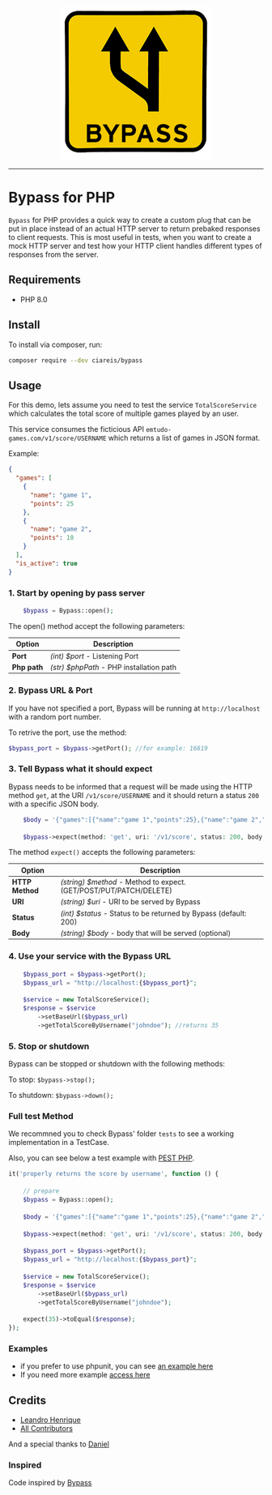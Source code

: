 <div align="center">
	<p><img  src="docs/img/logo.png" alt="PowerGrid Logo"></p>
</div>

------
 
 
 # Bypass for PHP

`Bypass` for PHP provides a quick way to create a custom plug that can be put in place instead of an actual HTTP server to return prebaked responses to client requests. This is most useful in tests, when you want to create a mock HTTP server and test how your HTTP client handles different types of responses from the server.

## Requirements

- PHP 8.0

## Install

To install via composer, run:

```bash
composer require --dev ciareis/bypass
```

## Usage

For this demo, lets assume you need to test the service `TotalScoreService` which calculates the total score of multiple games played by an user.

This service consumes the ficticious API `emtudo-games.com/v1/score/USERNAME` which returns a list of games in JSON format.

Example:

```json
{
  "games": [
    {
      "name": "game 1",
      "points": 25
    },
    {
      "name": "game 2",
      "points": 10
    }
  ],
  "is_active": true
}
```

### 1. Start by opening by pass server

```php
    $bypass = Bypass::open();
```

The open() method accept the following parameters:

| Option | Description
|----|----|
|**Port**| *(int) $port* - Listening Port |
|**Php path**| *(str) $phpPath* - PHP installation path |

### 2. Bypass URL & Port

If you have not specified a port, Bypass will be running at `http://localhost` with a random port number.

To retrive the port, use the method:

 ```php
 $bypass_port = $bypass->getPort(); //for example: 16819
 ````

### 3. Tell Bypass what it should expect

Bypass needs to be informed that a request will be made using the HTTP method `get`, at the URI `/v1/score/USERNAME` and it should return a status `200` with a specific JSON body.

```php
    $body = '{"games":[{"name":"game 1","points":25},{"name":"game 2","points":10}],"is_active":true}';
    
    $bypass->expect(method: 'get', uri: '/v1/score', status: 200, body: $body);
```

The method `expect()` accepts the following parameters:

| Option | Description
|----|----|
|**HTTP Method**| *(string) $method* - Method to expect. (GET/POST/PUT/PATCH/DELETE) |
|**URI**| *(string) $uri* - URI to be served by Bypass |
|**Status**| *(int) $status* - Status to be returned by Bypass (default: 200)|
|**Body**|  *(string) $body*  - body that will be served (optional)|

### 4. Use your service with the Bypass URL

```php
    $bypass_port = $bypass->getPort();
    $bypass_url = "http://localhost:{$bypass_port}";
    
    $service = new TotalScoreService();
    $response = $service
        ->setBaseUrl($bypass_url)
        ->getTotalScoreByUsername("johndoe"); //returns 35
```

### 5. Stop or shutdown

Bypass can be stopped or shutdown with the following methods:

To stop:
`$bypass->stop();`

To shutdown:
`$bypass->down();`

### Full test Method

We recommned you to check Bypass' folder `tests` to see a working implementation in a TestCase.

Also, you can see below a test example with [PEST PHP](https://pestphp.com).

```php
it('properly returns the score by username', function () {
  
    // prepare
    $bypass = Bypass::open();

    $body = '{"games":[{"name":"game 1","points":25},{"name":"game 2","points":10}],"is_active":true}';
    
    $bypass->expect(method: 'get', uri: '/v1/score', status: 200, body: $body);

    $bypass_port = $bypass->getPort();
    $bypass_url = "http://localhost:{$bypass_port}";
    
    $service = new TotalScoreService();
    $response = $service
        ->setBaseUrl($bypass_url)
        ->getTotalScoreByUsername("johndoe");

    expect(35)->toEqual($response);
});
```

### Examples

- if you prefer to use phpunit, you can see [an example here](https://github.com/ciareis/bypass/blob/main/tests/BypassTest.php)
- If you need more example [access  here](https://github.com/ciareis/bypass/blob/main/tests/BypassPestTest.php)

## Credits

- [Leandro Henrique](https://github.com/emtudo)
- [All Contributors](../../contributors)

And a special thanks to [Daniel](https://github.com/dansysanalyst)

### Inspired

Code inspired by [Bypass](https://github.com/PSPDFKit-labs/bypass)
